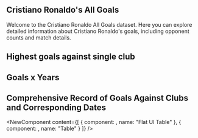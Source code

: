 ## Cristiano Ronaldo's All Goals
Welcome to the Cristiano Ronaldo All Goals dataset. 
Here you can explore detailed information about Cristiano Ronaldo's goals, including opponent counts and match details.

## Highest goals against single club
<OpponentCountChart csvUrl="data-cr7.csv" />


## Goals x Years
<YearCountChart csvUrl="data-cr7.csv" />

## Comprehensive Record of Goals Against Clubs and Corresponding Dates
<NewComponent
    content={[
        { component: <FlatUiTable url="data-cr7.csv" />, name: "Flat UI Table" },
        { component: <Table url="data-cr7.csv" />, name: "Table" }
    ]}
/>

<BackButton/>